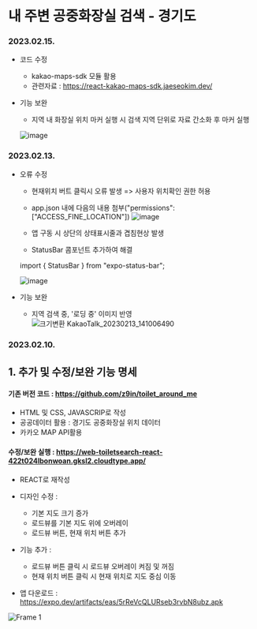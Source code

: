 # 내 주변 공중화장실 검색 - 경기도

### 2023.02.15.
- 코드 수정 
    - kakao-maps-sdk 모듈 활용
    - 관련자료 : https://react-kakao-maps-sdk.jaeseokim.dev/

- 기능 보완
    - 지역 내 화장실 위치 마커 실행 시 검색 지역 단위로 자료 간소화 후 마커 실행
    
    ![image](https://user-images.githubusercontent.com/113665653/218954019-fa28f0c3-8dd8-40ec-abc7-220e658b9641.png)




### 2023.02.13.
- 오류 수정 
    - 현재위치 버트 클릭시 오류 발생 => 사용자 위치확인 권한 허용
    - app.json 내에 다음의 내용 첨부("permissions": ["ACCESS_FINE_LOCATION"])
   ![image](https://user-images.githubusercontent.com/113665653/218359711-6c191322-2396-48a3-92bc-35c0f72a3f6b.png)
    
    - 앱 구동 시 상단의 상태표시줄과 겹침현상 발생
    - StatusBar 콤포넌트 추가하여 해결
    
    import { StatusBar } from "expo-status-bar";

    ![image](https://user-images.githubusercontent.com/113665653/218359590-810830c0-8ad3-4b12-b2f3-6c3b2b397888.png)


- 기능 보완
    - 지역 검색 중, '로딩 중' 이미지 반영            
        ![크기변환 KakaoTalk_20230213_141006490](https://user-images.githubusercontent.com/113665653/218376051-ef03b292-1c06-4ea3-851d-d5bc325a202d.jpg)




### 2023.02.10.

## 1. 추가 및 수정/보완 기능 명세

#### 기존 버전 코드 : https://github.com/z9in/toilet_around_me
- HTML 및 CSS, JAVASCRIP로 작성
- 공공데이터 활용 : 경기도 공중화장실 위치 데이터
- 카카오 MAP API활용 

#### 수정/보완 실행 : https://web-toiletsearch-react-422t024lbonwoan.gksl2.cloudtype.app/
- REACT로 재작성
- 디자인 수정 : 
    - 기본 지도 크기 증가
    - 로드뷰를 기본 지도 위에 오버레이
    - 로드뷰 버튼, 현재 위치 버튼 추가

- 기능 추가 :
    - 로드뷰 버튼 클릭 시 로드뷰 오버레이 켜짐 및 꺼짐
    - 현재 위치 버튼 클릭 시 현재 위치로 지도 중심 이동


- 앱 다운로드 : https://expo.dev/artifacts/eas/5rReVcQLURseb3rvbN8ubz.apk

![Frame 1](https://user-images.githubusercontent.com/113665653/218007936-4f8f791f-20ea-446e-a7ff-b5e496059b34.jpg)
